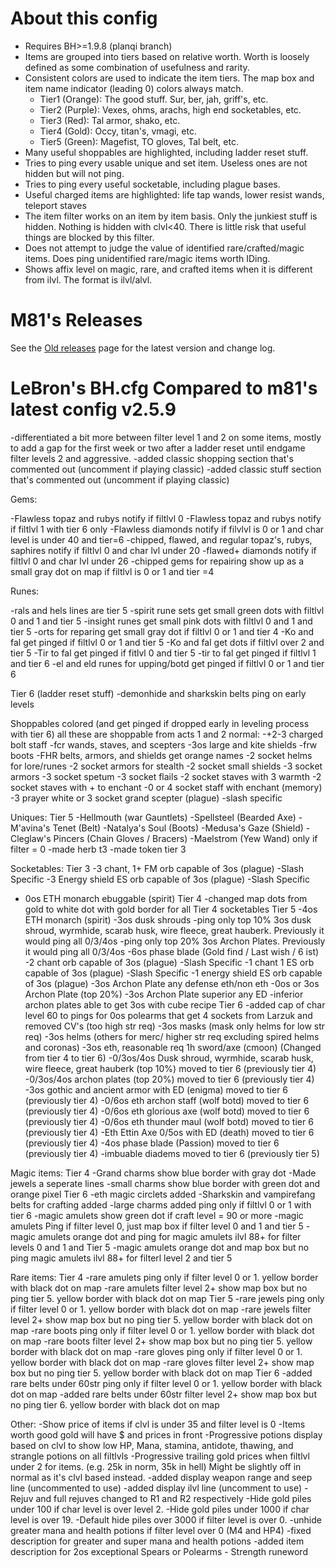 # About this config
* Requires BH>=1.9.8 (planqi branch)
* Items are grouped into tiers based on relative worth. Worth is loosely defined as some combination of usefulness and rarity.
* Consistent colors are used to indicate the item tiers. The map box and item name indicator (leading 0) colors always match.
  - Tier1 (Orange): The good stuff. Sur, ber, jah, griff's, etc.
  - Tier2 (Purple): Vexes, ohms, arachs, high end socketables, etc.
  - Tier3 (Red): Tal armor, shako, etc.
  - Tier4 (Gold): Occy, titan's, vmagi, etc.
  - Tier5 (Green): Magefist, TO gloves, Tal belt, etc.
* Many useful shoppables are highlighted, including ladder reset stuff.
* Tries to ping every usable unique and set item. Useless ones are not hidden but will not ping.
* Tries to ping every useful socketable, including plague bases.
* Useful charged items are highlighted: life tap wands, lower resist wands, teleport staves
* The item filter works on an item by item basis. Only the junkiest stuff is hidden. Nothing is hidden with clvl<40. There is little risk that useful things are blocked by this filter.
* Does not attempt to judge the value of identified rare/crafted/magic items. Does ping unidentified rare/magic items worth IDing.
* Shows affix level on magic, rare, and crafted items when it is different from ilvl. The format is ilvl/alvl.

# M81's Releases
See the [ Old releases](https://github.com/youbetterdont/bhconfig/releases) page for the latest version and change log.


# LeBron's BH.cfg Compared to m81's latest config v2.5.9

-differentiated a bit more between filter level 1 and 2 on some items, mostly to add a gap for the first week or two after a ladder reset until endgame filter levels 2 and aggressive.
-added classic shopping section that's commented out (uncomment if playing classic)
-added classic stuff section that's commented out (uncomment if playing classic)

Gems:

-Flawless topaz and rubys notify if filtlvl 0
-Flawless topaz and rubys notify if filtlvl 1 with tier 6 only
-Flawless diamonds notify if filvlvl is 0 or 1 and char level is under 40 and tier=6
-chipped, flawed, and regular topaz's, rubys, saphires notify if filtlvl 0 and char lvl under 20
-flawed+ diamonds notify if filtlvl 0 and char lvl under 26
-chipped gems for repairing show up as a small gray dot on map if filtlvl is 0 or 1 and tier =4

Runes:

-rals and hels lines are tier 5
-spirit rune sets get small green dots with filtlvl 0 and 1 and tier 5
-insight runes get small pink dots with filtlvl 0 and 1 and tier 5
-orts for reparing get small gray dot if filtlvl 0 or 1 and tier 4
-Ko and fal get pinged if filtlvl 0 or 1 and tier 5
-Ko and fal get dots if filtlvl over 2 and tier 5
-Tir to fal get pinged if fitlvl 0 and tier 5
-tir to fal get pinged if filtlvl 1 and tier 6
-el and eld runes for upping/botd get pinged if filtlvl 0 or 1 and tier 6

Tier 6 (ladder reset stuff)
-demonhide and sharkskin belts ping on early levels

Shoppables colored (and get pinged if dropped early in leveling process with tier 6) all these are shoppable from acts 1 and 2 normal:
-+2-3 charged bolt staff
-fcr wands, staves, and scepters
-3os large and kite shields
-frw boots
-FHR belts, armors, and shields get orange names
-2 socket helms for lore/runes
-2 socket armors for stealth
-2 socket small shields
-3 socket armors 
-3 socket spetum 
-3 socket flails 
-2 socket staves with 3 warmth
-2 socket staves with + to enchant
-0 or 4 socket staff with enchant (memory)
-3 prayer white or 3 socket grand scepter (plague) -slash specific

Uniques:
Tier 5
-Hellmouth (war Gauntlets)
-Spellsteel (Bearded Axe)
-M'avina's Tenet (Belt)
-Natalya's Soul (Boots)
-Medusa's Gaze (Shield)
-Cleglaw's Pincers (Chain Gloves / Bracers)
-Maelstrom (Yew Wand) only if filter = 0
-made herb t3
-made token tier 3

Socketables:
Tier 3
-3 chant, 1+ FM orb capable of 3os (plague) -Slash Specific
-3 Energy shield ES orb capable of 3os (plague) -Slash Specific
- 0os ETH monarch ebuggable (spirit)
Tier 4
-changed map dots from gold to white dot with gold border for all Tier 4 socketables
Tier 5
-4os ETH monarch (spirit)
-3os dusk shrouds
-ping only top 10% 3os dusk shroud, wyrmhide, scarab husk, wire fleece, great hauberk. Previously it would ping all 0/3/4os
-ping only top 20% 3os Archon Plates. Previously it would ping all 0/3/4os
-6os phase blade (Gold find / Last wish / 6 ist)
-2 chant orb capable of 3os (plague) -Slash Specific
-1 chant 1 ES orb capable of 3os (plague) -Slash Specific
-1 energy shield ES orb capable of 3os (plague)
-3os Archon Plate any defense eth/non eth
-0os or 3os Archon Plate (top 20%)
-3os Archon Plate superior any ED
-inferior archon plates able to get 3os with cube recipe
Tier 6
-added cap of char level 60 to pings for 0os polearms that get 4 sockets from Larzuk and removed CV's (too high str req)
-3os masks (mask only helms for low str req) 
-3os helms (others for merc/ higher str req excluding spired helms and coronas)
-3os eth, reasonable req 1h sword/axe (cmoon) (Changed from tier 4 to tier 6)
-0/3os/4os Dusk shroud, wyrmhide, scarab husk, wire fleece, great hauberk (top 10%) moved to tier 6 (previously tier 4)
-0/3os/4os archon plates (top 20%) moved to tier 6 (previously tier 4)
-3os gothic and ancient armor with ED (enigma) moved to tier 6 (previously tier 4)
-0/6os eth archon staff (wolf botd) moved to tier 6 (previously tier 4)
-0/6os eth glorious axe (wolf botd) moved to tier 6 (previously tier 4)
-0/6os eth thunder maul (wolf botd) moved to tier 6 (previously tier 4)
-Eth Ettin Axe 0/5os with ED (death) moved to tier 6 (previously tier 4)
-4os phase blade (Passion) moved to tier 6 (previously tier 4)
-imbuable diadems moved to tier 6 (previously tier 5)

Magic items:
Tier 4
-Grand charms show blue border with gray dot
-Made jewels a seperate lines
-small charms show blue border with green dot and orange pixel
Tier 6
-eth magic circlets added
-Sharkskin and vampirefang belts for crafting added 
-large charms added ping only if filtlvl 0 or 1 with tier 6
-magic amulets show green dot if craft level = 90 or more
-magic amulets Ping if filter level 0, just map box if filter level 0 and 1 and tier 5
-magic amulets orange dot and ping for magic amulets ilvl 88+ for filter levels 0 and 1 and Tier 5
-magic amulets orange dot and map box but no ping magic amulets ilvl 88+ for filterl level 2 and tier 5

Rare items:
Tier 4
-rare amulets ping only if filter level 0 or 1. yellow border with black dot on map
-rare amulets filter level 2+ show map box but no ping tier 5. yellow border with black dot on map
Tier 5
-rare jewels ping only if filter level 0 or 1. yellow border with black dot on map
-rare jewels filter level 2+ show map box but no ping tier 5. yellow border with black dot on map
-rare boots ping only if filter level 0 or 1. yellow border with black dot on map
-rare boots filter level 2+ show map box but no ping tier 5. yellow border with black dot on map
-rare gloves ping only if filter level 0 or 1. yellow border with black dot on map
-rare gloves filter level 2+ show map box but no ping tier 5. yellow border with black dot on map
Tier 6
-added rare belts under 60str ping only if filter level 0 or 1. yellow border with black dot on map
-added rare belts under 60str filter level 2+ show map box but no ping tier 6. yellow border with black dot on map

Other:
-Show price of items if clvl is under 35 and filter level is 0
-Items worth good gold will have $ and prices in front
-Progressive potions display based on clvl to show low HP, Mana, stamina, antidote, thawing, and strangle potions on all filtlvls
-Progressive trailing gold prices when filtlvl under 2 for items. (e.g. 25k in norm, 35k in hell) Might be slightly off in normal as it's clvl based instead.
-added display weapon range and seep line (uncommented to use)
-added display ilvl line (uncomment to use)
-Rejuv and full rejuves changed to R1 and R2 respectively
-Hide gold piles under 100 if char level is over level 2.
-Hide gold piles under 1000 if char level is over 19.
-Default hide piles over 3000 if filter level is over 0.
-unhide greater mana and health potions if filter level over 0 (M4 and HP4)
-fixed description for greater and super mana and health potions
-added item description for  2os exceptional Spears or Polearms - Strength runeword
